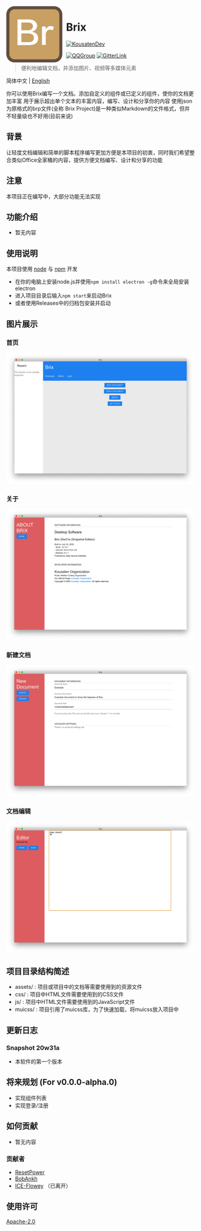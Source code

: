 <img width="150" height="150" align="left" style="float: left; margin: 0 10px 0 0;" alt="Brix Logo" src="assets/Brix.png">

# Brix

[![KousatenDev](https://img.shields.io/badge/Development-Kousaten-00bfff?style=flat-square)](https://github.com/kousaten)

[![QQGroup](https://img.shields.io/badge/QQGroup-698353248-f28258?style=flat-square)](https://www.baidu.com/s?ie=utf-8&f=3&rsv_bp=1&tn=monline_4_dg&wd=%E7%9F%A5%E9%81%93%E7%BE%A4%E5%8F%B7%E6%80%8E%E4%B9%88%E5%8A%A0%E5%85%A5qq%E7%BE%A4&oq=%25E9%25A2%259C%25E8%2589%25B2%25E4%25BB%25A3%25E7%25A0%2581&rsv_pq=8c4a645200028faa&rsv_t=20e9%2F5gduFOE5yCsOQR20aVWEthO5RkUtczlS30RHTZTWL70fvnBebZ2IXUflLheYJiY&rqlang=cn&rsv_enter=1&rsv_dl=ts_2&rsv_sug3=15&rsv_sug1=6&rsv_sug7=100&rsv_sug2=1&rsv_btype=t&prefixsug=%25E7%259F%25A5%25E9%2581%2593%25E7%25BE%25A4%25E5%258F%25B7&rsp=2&inputT=3826&rsv_sug4=3964)
[![GitterLink](https://img.shields.io/badge/ChatOn-Gitter-177cb0?style=flat-square)](https://gitter.im/Kousaten-Dev/community?utm_source=badge&utm_medium=badge&utm_campaign=pr-badge)

> 便利地编辑文档，并添加图片、视频等多媒体元素

简体中文 | [English](README.en.md)

你可以使用Brix编写一个文档。添加自定义的组件或已定义的组件，使你的文档更加丰富
用于展示超出单个文本的丰富内容，编写、设计和分享你的内容
使用json为原格式的brp文件(全称 Brix Project)是一种类似Markdown的文件格式，但并不轻量级也不好用(目前来说)

## 背景

让轻度文档编辑和简单的脚本程序编写更加方便是本项目的初衷，同时我们希望整合类似Office全家桶的内容，提供方便文档编写、设计和分享的功能

## 注意

本项目正在编写中，大部分功能无法实现

## 功能介绍

- 暂无内容

## 使用说明

本项目使用 [node](https://nodejs.org/en/) 与 [npm](https://www.npmjs.com/) 开发

- 在你的电脑上安装node.js并使用`npm install electron -g`命令来全局安装electron
- 进入项目目录后输入`npm start`来启动Brix
- 或者使用Releases中的归档包安装并启动

## 图片展示

### 首页

![demo-0.jpg](assets/demo-0.jpg)

### 关于

![demo-1.jpg](assets/demo-1.jpg)

### 新建文档

![demo-2.jpg](assets/demo-2.jpg)

### 文档编辑

![demo-3.jpg](assets/demo-3.jpg)

## 项目目录结构简述
<!-- js文件是作为相关源文件还是脚本作用的呢？不应当采用js的名称，可能采用src或者script更好，这一点可以讨论-->

- assets/ : 项目或项目中的文档等需要使用到的资源文件
- css/ : 项目中HTML文件需要使用到的CSS文件
- js/ : 项目中HTML文件需要使用到的JavaScript文件
- muicss/ : 项目引用了muicss库，为了快速加载，将muicss放入项目中

## 更新日志
<!-- changelog 建议采用单独文件，可以参考我写的有关自动化changelog的github action以及其结果，单独的changelog文件相对规范而清晰一些-->
### Snapshot 20w31a

- 本软件的第一个版本

## 将来规划 (For v0.0.0-alpha.0)

- 实现组件列表
- 实现登录/注册

## 如何贡献
<!--这一部分需要等补充完善了code_of_conduct和contributing之后在加以完善-->
- 暂无内容

### 贡献者

- [ResetPower](https://github.com/ResetPower)
- [BobAnkh](https://github.com/BobAnkh)
- [ICE-Flowey](https://github.com/ICE-Flowey) （已离开）

## 使用许可

[Apache-2.0](LICENSE)
